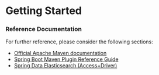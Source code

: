# Getting Started

### Reference Documentation
For further reference, please consider the following sections:

* [Official Apache Maven documentation](https://maven.apache.org/guides/index.html)
* [Spring Boot Maven Plugin Reference Guide](https://docs.spring.io/spring-boot/docs/2.2.0.RELEASE/maven-plugin/)
* [Spring Data Elasticsearch (Access+Driver)](https://docs.spring.io/spring-boot/docs/2.2.0.RELEASE/reference/htmlsingle/#boot-features-elasticsearch)


